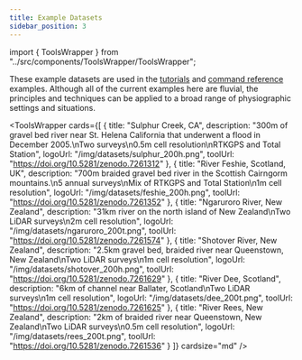 ```yaml
---
title: Example Datasets
sidebar_position: 3
---
```


import { ToolsWrapper } from "../src/components/ToolsWrapper/ToolsWrapper";

These example datasets are used in the [tutorials](/Tutorials) and [command reference](/Help) examples. Although all of the current examples here are fluvial, the principles and techniques can be applied to a broad range of physiographic settings and situations.

<ToolsWrapper
  cards={[
    {
      title: "Sulphur Creek, CA",
      description: "300m of gravel bed river near St. Helena California that underwent a flood in December 2005.\nTwo surveys\n0.5m cell resolution\nRTKGPS and Total Station",
      logoUrl: "/img/datasets/sulphur_200h.png",
      toolUrl: "https://doi.org/10.5281/zenodo.7261312"
    },
    {
      title: "River Feshie, Scotland, UK",
      description: "700m braided gravel bed river in the Scottish Cairngorm mountains.\n5 annual surveys\nMix of RTKGPS and Total Station\n1m cell resolution",
      logoUrl: "/img/datasets/feshie_200h.png",
      toolUrl: "https://doi.org/10.5281/zenodo.7261352"
    },
    {
      title: "Ngaruroro River, New Zealand",
      description: "31km river on the north island of New Zealand\nTwo LiDAR surveys\n2m cell resolution",
      logoUrl: "/img/datasets/ngaruroro_200t.png",
      toolUrl: "https://doi.org/10.5281/zenodo.7261574"
    },
    {
      title: "Shotover River, New Zealand",
      description: "2.5km gravel bed, braided river near Queenstown, New Zealand\nTwo LiDAR surveys\n1m cell resolution",
      logoUrl: "/img/datasets/shotover_200h.png",
      toolUrl: "https://doi.org/10.5281/zenodo.7261629"
    },
    {
      title: "River Dee, Scotland",
      description: "6km of channel near Ballater, Scotland\nTwo LiDAR surveys\n1m cell resolution",
      logoUrl: "/img/datasets/dee_200t.png",
      toolUrl: "https://doi.org/10.5281/zenodo.7261625"
    },
    {
      title: "River Rees, New Zealand",
      description: "2km of braided river near Queenstown, New Zealand\nTwo LiDAR surveys\n0.5m cell resolution",
      logoUrl: "/img/datasets/rees_200t.png",
      toolUrl: "https://doi.org/10.5281/zenodo.7261536"
    }
  ]}
  cardsize="md"
/>